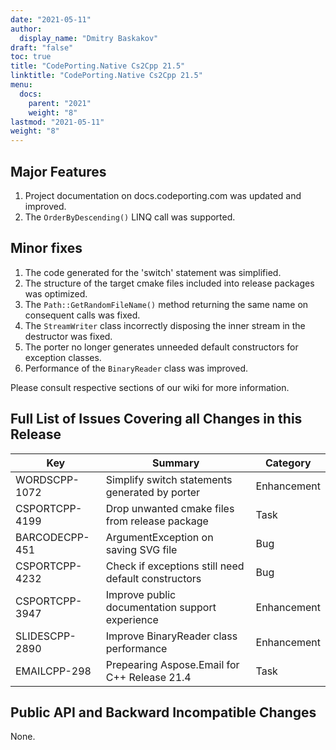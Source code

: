```yaml
---
date: "2021-05-11"
author:
  display_name: "Dmitry Baskakov"
draft: "false"
toc: true
title: "CodePorting.Native Cs2Cpp 21.5"
linktitle: "CodePorting.Native Cs2Cpp 21.5"
menu:
  docs:
    parent: "2021"
    weight: "8"
lastmod: "2021-05-11"
weight: "8"
---
```


## Major Features ##

1. Project documentation on docs.codeporting.com was updated and improved.
1. The `OrderByDescending()` LINQ call was supported.

## Minor fixes ##

1. The code generated for the 'switch' statement was simplified.
1. The structure of the target cmake files included into release packages was optimized.
1. The `Path::GetRandomFileName()` method returning the same name on consequent calls was fixed.
1. The `StreamWriter` class incorrectly disposing the inner stream in the destructor was fixed.
1. The porter no longer generates unneeded default constructors for exception classes.
1. Performance of the `BinaryReader` class was improved.

Please consult respective sections of our wiki for more information.

## Full List of Issues Covering all Changes in this Release ##

| Key | Summary | Category |
| --- | --- | --- |
| WORDSCPP-1072 | Simplify switch statements generated by porter | Enhancement |
| CSPORTCPP-4199 | Drop unwanted cmake files from release package | Task |
| BARCODECPP-451 | ArgumentException on saving SVG file | Bug |
| CSPORTCPP-4232 | Check if exceptions still need default constructors | Bug |
| CSPORTCPP-3947 | Improve public documentation support experience | Enhancement |
| SLIDESCPP-2890 | Improve BinaryReader class performance | Enhancement |
| EMAILCPP-298 | Prepearing Aspose.Email for C++ Release 21.4 | Task |

## Public API and Backward Incompatible Changes ##

None.
